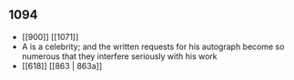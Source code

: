 ## 1094
- [[900]] [[1071]] 
- A is a celebrity; and the written requests for his autograph become so numerous that they interfere seriously with his work
- [[618]] [[863 | 863a]] 

